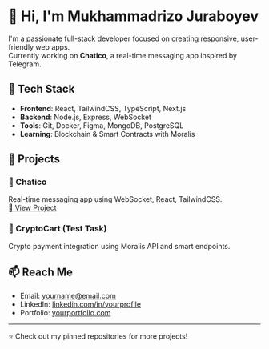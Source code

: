 # 👋 Hi, I'm Mukhammadrizo Juraboyev

I'm a passionate full-stack developer focused on creating responsive, user-friendly web apps.  
Currently working on **Chatico**, a real-time messaging app inspired by Telegram.

## 🚀 Tech Stack

- **Frontend**: React, TailwindCSS, TypeScript, Next.js
- **Backend**: Node.js, Express, WebSocket
- **Tools**: Git, Docker, Figma, MongoDB, PostgreSQL
- **Learning**: Blockchain & Smart Contracts with Moralis

## 💼 Projects

### 🔹 Chatico  
Real-time messaging app using WebSocket, React, TailwindCSS.  
[🔗 View Project](https://github.com/Djuraboyev/chatico)

### 🔹 CryptoCart (Test Task)  
Crypto payment integration using Moralis API and smart endpoints.

## 📫 Reach Me
- Email: yourname@email.com  
- LinkedIn: [linkedin.com/in/yourprofile](#)  
- Portfolio: [yourportfolio.com](#)

---

⭐ Check out my pinned repositories for more projects!
